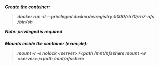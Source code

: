 <h5> Create the container:

>docker run -it --privileged dockerdevregistry:5000/rh70/rh7-nfs /bin/sh


  Note: **privileged** is required

<h5> Mounts inside the container (example):

>mount -r -o nolock \<server>:/\<path  /mnt/nfsshare
>mount -w \<server>:/\<path  /mnt/nfsshare

